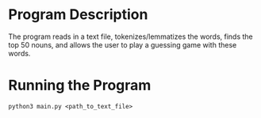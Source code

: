 # Program Description

The program reads in a text file, tokenizes/lemmatizes the words, finds the top 50 nouns, and allows the user to play a guessing game with these words.

# Running the Program

`python3 main.py <path_to_text_file>`

